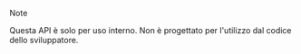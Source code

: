 
> [!NOTE] 
> Questa API è solo per uso interno. Non è progettato per l'utilizzo dal codice dello sviluppatore.
